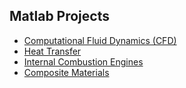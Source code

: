 ## Matlab Projects

* [Computational Fluid Dynamics (CFD)](/MATLAB/CFD)
* [Heat Transfer](/MATLAB/HeatTransfer)
* [Internal Combustion Engines](/MATLAB/ICE)
* [Composite Materials](/MATLAB/Composites/CLT)

